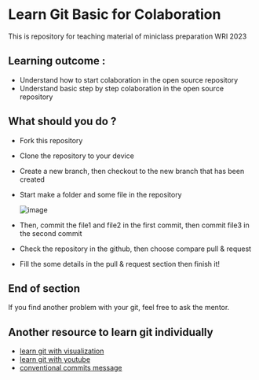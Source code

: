 # Learn Git Basic for Colaboration
This is repository for teaching material of miniclass preparation WRI 2023
## Learning outcome :
* Understand how to start colaboration in the open source repository
* Understand basic step by step colaboration in the open source repository

## What should you do ?
* Fork this repository
* Clone the repository to your device
* Create a new branch, then checkout to the new branch that has been created 
* Start make a folder and some file in the repository
  
  ![image](https://github.com/srikresna/preparation-git/assets/28501206/59358a72-4994-4065-a1e6-100195b773a7)

* Then, commit the file1 and file2 in the first commit, then commit file3 in the second commit
* Check the repository in the github, then choose compare pull & request
* Fill the some details in the pull & request section then finish it!

## End of section
If you find another problem with your git, feel free to ask the mentor.

## Another resource to learn git individually
* [learn git with visualization](https://learngitbranching.js.org/)
* [learn git with youtube](https://youtube.com/playlist?list=PLFIM0718LjIVknj6sgsSceMqlq242-jNf&si=weyUH7Qqk8392-6y)
* [conventional commits message](https://www.conventionalcommits.org/en/v1.0.0/)

